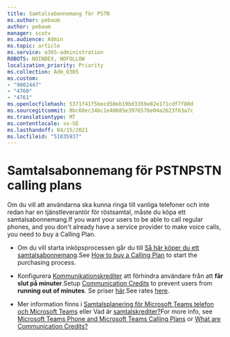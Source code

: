 ```yaml
---
title: Samtalsabonnemang för PSTN
ms.author: pebaum
author: pebaum
manager: scotv
ms.audience: Admin
ms.topic: article
ms.service: o365-administration
ROBOTS: NOINDEX, NOFOLLOW
localization_priority: Priority
ms.collection: Adm_O365
ms.custom:
- "9002447"
- "4760"
- "4761"
ms.openlocfilehash: 5371f41f5becd50eb19bd3359e82e171cdf7f80d
ms.sourcegitcommit: 8bc60ec34bc1e40685e3976576e04a2623f63a7c
ms.translationtype: MT
ms.contentlocale: sv-SE
ms.lasthandoff: 04/15/2021
ms.locfileid: "51835937"
---
```

# <a name="pstn-calling-plans"></a><span data-ttu-id="c5922-102">Samtalsabonnemang för PSTN</span><span class="sxs-lookup"><span data-stu-id="c5922-102">PSTN calling plans</span></span>

<span data-ttu-id="c5922-103">Om du vill att användarna ska kunna ringa till vanliga telefoner och inte redan har en tjänstleverantör för röstsamtal, måste du köpa ett samtalsabonnemang.</span><span class="sxs-lookup"><span data-stu-id="c5922-103">If you want your users to be able to call regular phones, and you don't already have a service provider to make voice calls, you need to buy a Calling Plan.</span></span>

- <span data-ttu-id="c5922-104">Om du vill starta inköpsprocessen går du till [Så här köper du ett samtalsabonnemang](https://docs.microsoft.com/MicrosoftTeams/calling-plans-for-office-365).</span><span class="sxs-lookup"><span data-stu-id="c5922-104">See [How to buy a Calling Plan](https://docs.microsoft.com/MicrosoftTeams/calling-plans-for-office-365) to start the purchasing process.</span></span>

- <span data-ttu-id="c5922-105">Konfigurera [Kommunikationskrediter](https://docs.microsoft.com/microsoftteams/set-up-communications-credits-for-your-organization) att förhindra användare från att **får slut på minuter**.</span><span class="sxs-lookup"><span data-stu-id="c5922-105">Setup [Communication Credits](https://docs.microsoft.com/microsoftteams/set-up-communications-credits-for-your-organization) to prevent users from **running out of minutes**.</span></span> <span data-ttu-id="c5922-106">Se priser [här](https://products.office.com/microsoft-teams/voice-calling).</span><span class="sxs-lookup"><span data-stu-id="c5922-106">See rates [here](https://products.office.com/microsoft-teams/voice-calling).</span></span> 

- <span data-ttu-id="c5922-107">Mer information finns i [Samtalsplanering för Microsoft Teams telefon och Microsoft Teams](https://docs.microsoft.com/MicrosoftTeams/calling-plan-landing-page) eller Vad är [samtalskrediter?](https://docs.microsoft.com/microsoftteams/what-are-communications-credits)</span><span class="sxs-lookup"><span data-stu-id="c5922-107">For more info, see [Microsoft Teams Phone and Microsoft Teams Calling Plans](https://docs.microsoft.com/MicrosoftTeams/calling-plan-landing-page) or [What are Communication Credits?](https://docs.microsoft.com/microsoftteams/what-are-communications-credits)</span></span>
